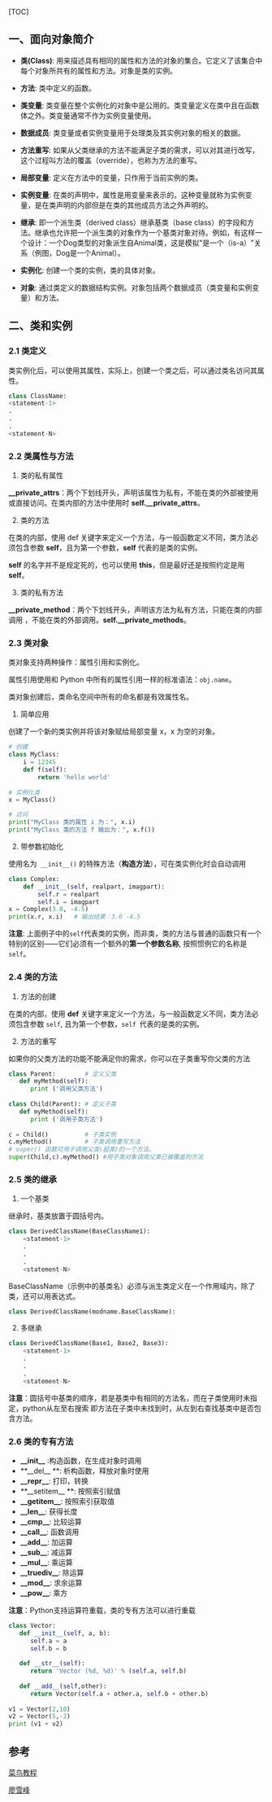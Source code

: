[TOC]

## 一、面向对象简介

- **类(Class)**: 用来描述具有相同的属性和方法的对象的集合。它定义了该集合中每个对象所共有的属性和方法。对象是类的实例。

- **方法**: 类中定义的函数。

- **类变量**: 类变量在整个实例化的对象中是公用的。类变量定义在类中且在函数体之外。类变量通常不作为实例变量使用。

- **数据成员**: 类变量或者实例变量用于处理类及其实例对象的相关的数据。

- **方法重写**: 如果从父类继承的方法不能满足子类的需求，可以对其进行改写，这个过程叫方法的覆盖（override），也称为方法的重写。

- **局部变量**: 定义在方法中的变量，只作用于当前实例的类。

- **实例变量**: 在类的声明中，属性是用变量来表示的。这种变量就称为实例变量，是在类声明的内部但是在类的其他成员方法之外声明的。

- **继承**: 即一个派生类（derived class）继承基类（base class）的字段和方法。继承也允许把一个派生类的对象作为一个基类对象对待。例如，有这样一个设计：一个Dog类型的对象派生自Animal类，这是模拟"是一个（is-a）"关系（例图，Dog是一个Animal）。

- **实例化**: 创建一个类的实例，类的具体对象。

- **对象**: 通过类定义的数据结构实例。对象包括两个数据成员（类变量和实例变量）和方法。



## 二、类和实例

### 2.1 类定义

类实例化后，可以使用其属性，实际上，创建一个类之后，可以通过类名访问其属性。

```python
class ClassName:
<statement-1>
.
.
.
<statement-N>
```

### 2.2 类属性与方法

1. 类的私有属性

**__private_attrs**：两个下划线开头，声明该属性为私有，不能在类的外部被使用或直接访问。在类内部的方法中使用时 **self.__private_attrs**。

2. 类的方法

在类的内部，使用 def 关键字来定义一个方法，与一般函数定义不同，类方法必须包含参数 **self**，且为第一个参数，**self** 代表的是类的实例。

**self** 的名字并不是规定死的，也可以使用 **this**，但是最好还是按照约定是用 **self**。

3. 类的私有方法

**__private_method**：两个下划线开头，声明该方法为私有方法，只能在类的内部调用 ，不能在类的外部调用。**self.__private_methods**。

### 2.3 类对象

类对象支持两种操作：属性引用和实例化。

属性引用使用和 Python 中所有的属性引用一样的标准语法：`obj.name`。

类对象创建后，类命名空间中所有的命名都是有效属性名。

1. 简单应用

创建了一个新的类实例并将该对象赋给局部变量 x，x 为空的对象。

```python
# 创建
class MyClass:
    i = 12345
    def f(self):
        return 'hello world'
    
# 实例化类
x = MyClass()

# 访问
print("MyClass 类的属性 i 为：", x.i)
print("MyClass 类的方法 f 输出为：", x.f())
```

2. 带参数初始化

使用名为` __init__()` 的特殊方法（**构造方法**），可在类实例化时会自动调用

```python
class Complex:
    def __init__(self, realpart, imagpart):
        self.r = realpart
        self.i = imagpart
x = Complex(3.0, -4.5)
print(x.r, x.i)   # 输出结果：3.0 -4.5
```

**注意**: 上面例子中的`self`代表类的实例，而非类，类的方法与普通的函数只有一个特别的区别——它们必须有一个额外的**第一个参数名称**, 按照惯例它的名称是 `self`。

### 2.4 类的方法

1. 方法的创建

在类的内部，使用 **def** 关键字来定义一个方法，与一般函数定义不同，类方法必须包含参数 `self`, 且为第一个参数，`self `代表的是类的实例。

2. 方法的重写

如果你的父类方法的功能不能满足你的需求，你可以在子类重写你父类的方法

```python
class Parent:        # 定义父类
   def myMethod(self):
      print ('调用父类方法')
 
class Child(Parent): # 定义子类
   def myMethod(self):
      print ('调用子类方法')
 
c = Child()          # 子类实例
c.myMethod()         # 子类调用重写方法
# super() 函数可用于调用父类(超类)的一个方法。
super(Child,c).myMethod() #用子类对象调用父类已被覆盖的方法
```

### 2.5 类的继承

1. 一个基类

继承时，基类放置于圆括号内。

```python
class DerivedClassName(BaseClassName1):
    <statement-1>
    .
    .
    .
    <statement-N>
```

BaseClassName（示例中的基类名）必须与派生类定义在一个作用域内，除了类，还可以用表达式。

```python
class DerivedClassName(modname.BaseClassName):
```

2. 多继承

```python
class DerivedClassName(Base1, Base2, Base3):
    <statement-1>
    .
    .
    .
    <statement-N>
```

**注意**：圆括号中基类的顺序，若是基类中有相同的方法名，而在子类使用时未指定，python从左至右搜索 即方法在子类中未找到时，从左到右查找基类中是否包含方法。

### 2.6 类的专有方法

- **\_\_init\_\_** :构造函数，在生成对象时调用
- **\_\_del\_\_ **: 析构函数，释放对象时使用
- **\_\_repr\_\_**: 打印，转换
- **\_\_setitem\_\_ **: 按照索引赋值
- **\_\_getitem\_\_**: 按照索引获取值
- **\_\_len\_\_**: 获得长度
- **\_\_cmp\_\_**: 比较运算
- **\_\_call\_\_**: 函数调用
- **\_\_add\_\_**: 加运算
- **\_\_sub\_\_**: 减运算
- **\_\_mul\_\_**: 乘运算
- **\_\_truediv\_\_**: 除运算
- **\_\_mod\_\_**: 求余运算
- **\_\_pow\_\_**: 乘方

**注意**：Python支持运算符重载，类的专有方法可以进行重载

```python
class Vector:
   def __init__(self, a, b):
      self.a = a
      self.b = b
 
   def __str__(self):
      return 'Vector (%d, %d)' % (self.a, self.b)
   
   def __add__(self,other):
      return Vector(self.a + other.a, self.b + other.b)
 
v1 = Vector(2,10)
v2 = Vector(5,-2)
print (v1 + v2)
```



## 参考

[菜鸟教程]( http://www.runoob.com/python3/python3-class.html)

[廖雪峰](https://www.liaoxuefeng.com/wiki/0014316089557264a6b348958f449949df42a6d3a2e542c000)

